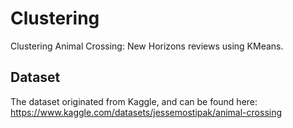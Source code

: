 # Clustering
Clustering Animal Crossing: New Horizons reviews using KMeans.
## Dataset
The dataset originated from Kaggle, and can be found here: https://www.kaggle.com/datasets/jessemostipak/animal-crossing